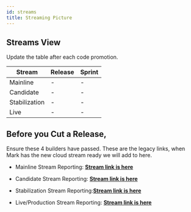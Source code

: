 ```yaml
---
id: streams
title: Streaming Picture
---
```


## Streams View

Update the table after each code promotion.

| Stream  |Release   |Sprint   |
|---|---|---|
|Mainline | -  | -  |
|Candidate |-   |-   |
|Stabilization   |-   |-   |
|Live   | -  | -  |


## Before you Cut a Release,
Ensure these 4 builders have passed. These are the legacy links, when Mark has the new cloud stream ready we will add to here.

* Mainline Stream Reporting: **[Stream link is here ](http://scdelivery.mul.ie.ibm.com/job/sc-wcm-reporting/job/wcm-reporting-development-build/)**
* Candidate Stream Reporting: **[Stream link is here ](http://scdelivery.mul.ie.ibm.com/job/sc-wcm-reporting/job/wcm-reporting-development-build/)**

* Stabilization Stream Reporting:**[Stream link is here ](http://scdelivery.mul.ie.ibm.com/job/sc-wcm-reporting/job/wcm-reporting-development-build/)**
* Live/Production Stream Reporting: **[Stream link is here ](http://scdelivery.mul.ie.ibm.com/job/sc-wcm-reporting/job/wcm-reporting-development-build/)**
